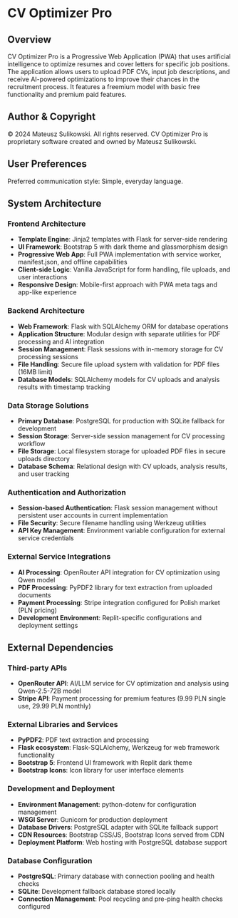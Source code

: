 # CV Optimizer Pro

## Overview

CV Optimizer Pro is a Progressive Web Application (PWA) that uses artificial intelligence to optimize resumes and cover letters for specific job positions. The application allows users to upload PDF CVs, input job descriptions, and receive AI-powered optimizations to improve their chances in the recruitment process. It features a freemium model with basic free functionality and premium paid features.

## Author & Copyright

© 2024 Mateusz Sulikowski. All rights reserved.
CV Optimizer Pro is proprietary software created and owned by Mateusz Sulikowski.

## User Preferences

Preferred communication style: Simple, everyday language.

## System Architecture

### Frontend Architecture
- **Template Engine**: Jinja2 templates with Flask for server-side rendering
- **UI Framework**: Bootstrap 5 with dark theme and glassmorphism design
- **Progressive Web App**: Full PWA implementation with service worker, manifest.json, and offline capabilities
- **Client-side Logic**: Vanilla JavaScript for form handling, file uploads, and user interactions
- **Responsive Design**: Mobile-first approach with PWA meta tags and app-like experience

### Backend Architecture
- **Web Framework**: Flask with SQLAlchemy ORM for database operations
- **Application Structure**: Modular design with separate utilities for PDF processing and AI integration
- **Session Management**: Flask sessions with in-memory storage for CV processing sessions
- **File Handling**: Secure file upload system with validation for PDF files (16MB limit)
- **Database Models**: SQLAlchemy models for CV uploads and analysis results with timestamp tracking

### Data Storage Solutions
- **Primary Database**: PostgreSQL for production with SQLite fallback for development
- **Session Storage**: Server-side session management for CV processing workflow
- **File Storage**: Local filesystem storage for uploaded PDF files in secure uploads directory
- **Database Schema**: Relational design with CV uploads, analysis results, and user tracking

### Authentication and Authorization
- **Session-based Authentication**: Flask session management without persistent user accounts in current implementation
- **File Security**: Secure filename handling using Werkzeug utilities
- **API Key Management**: Environment variable configuration for external service credentials

### External Service Integrations
- **AI Processing**: OpenRouter API integration for CV optimization using Qwen model
- **PDF Processing**: PyPDF2 library for text extraction from uploaded documents
- **Payment Processing**: Stripe integration configured for Polish market (PLN pricing)
- **Development Environment**: Replit-specific configurations and deployment settings

## External Dependencies

### Third-party APIs
- **OpenRouter API**: AI/LLM service for CV optimization and analysis using Qwen-2.5-72B model
- **Stripe API**: Payment processing for premium features (9.99 PLN single use, 29.99 PLN monthly)

### External Libraries and Services
- **PyPDF2**: PDF text extraction and processing
- **Flask ecosystem**: Flask-SQLAlchemy, Werkzeug for web framework functionality
- **Bootstrap 5**: Frontend UI framework with Replit dark theme
- **Bootstrap Icons**: Icon library for user interface elements

### Development and Deployment
- **Environment Management**: python-dotenv for configuration management
- **WSGI Server**: Gunicorn for production deployment
- **Database Drivers**: PostgreSQL adapter with SQLite fallback support
- **CDN Resources**: Bootstrap CSS/JS, Bootstrap Icons served from CDN
- **Deployment Platform**: Web hosting with PostgreSQL database support

### Database Configuration
- **PostgreSQL**: Primary database with connection pooling and health checks
- **SQLite**: Development fallback database stored locally
- **Connection Management**: Pool recycling and pre-ping health checks configured